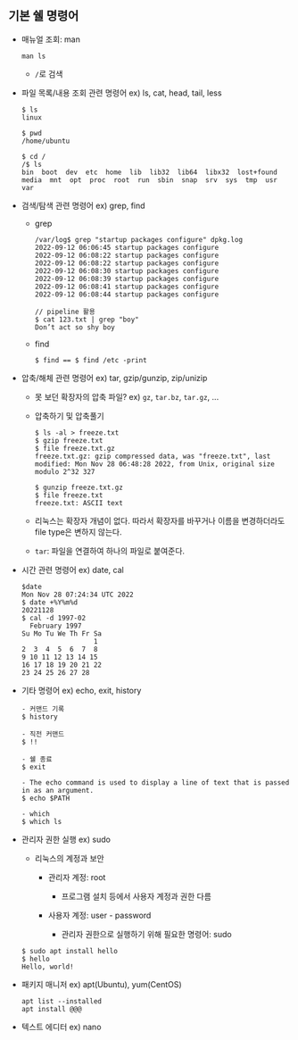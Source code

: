 ## 기본 쉘 명령어

- 매뉴얼 조회: man
    ```
    man ls
    ```
    - `/`로 검색

- 파일 목록/내용 조회 관련 명령어 ex) ls, cat, head, tail, less
    ```
    $ ls
    linux
    
    $ pwd
    /home/ubuntu

    $ cd /
    /$ ls
    bin  boot  dev  etc  home  lib  lib32  lib64  libx32  lost+found  media  mnt  opt  proc  root  run  sbin  snap  srv  sys  tmp  usr  var
    ```

- 검색/탐색 관련 명령어 ex) grep, find
  - grep
    ```
    /var/log$ grep "startup packages configure" dpkg.log
    2022-09-12 06:06:45 startup packages configure
    2022-09-12 06:08:22 startup packages configure
    2022-09-12 06:08:22 startup packages configure
    2022-09-12 06:08:30 startup packages configure
    2022-09-12 06:08:39 startup packages configure
    2022-09-12 06:08:41 startup packages configure
    2022-09-12 06:08:44 startup packages configure

    // pipeline 활용
    $ cat 123.txt | grep "boy"
    Don’t act so shy boy
    ```

  - find
    ```
    $ find == $ find /etc -print
    ```

- 압축/해체 관련 명령어 ex) tar, gzip/gunzip, zip/unizip
  - 못 보던 확장자의 압축 파일? ex) `gz`, `tar.bz`, `tar.gz`, ...
  - 압축하기 및 압축풀기

    ```
    $ ls -al > freeze.txt
    $ gzip freeze.txt 
    $ file freeze.txt.gz
    freeze.txt.gz: gzip compressed data, was "freeze.txt", last modified: Mon Nov 28 06:48:28 2022, from Unix, original size modulo 2^32 327

    $ gunzip freeze.txt.gz 
    $ file freeze.txt 
    freeze.txt: ASCII text
    ```
  - 리눅스는 확장자 개념이 없다. 따라서 확장자를 바꾸거나 이름을 변경하더라도 file type은 변하지 않는다.
  - `tar`: 파일을 연결하여 하나의 파일로 붙여준다.

- 시간 관련 명령어 ex) date, cal
    ```
    $date
    Mon Nov 28 07:24:34 UTC 2022
    $ date +%Y%m%d
    20221128
    $ cal -d 1997-02
      February 1997      
    Su Mo Tu We Th Fr Sa
                      1
    2  3  4  5  6  7  8
    9 10 11 12 13 14 15
    16 17 18 19 20 21 22
    23 24 25 26 27 28
    ```
    
- 기타 명령어 ex) echo, exit, history
    ```
    - 커맨드 기록
    $ history

    - 직전 커맨드
    $ !!

    - 쉘 종료
    $ exit
    
    - The echo command is used to display a line of text that is passed in as an argument.
    $ echo $PATH

    - which
    $ which ls
    ```

    
- 관리자 권한 실행 ex) sudo
  - 리눅스의 계정과 보안

    - 관리자 계정: root
      - 프로그램 설치 등에서 사용자 계정과 권한 다름

    - 사용자 계정: user - password
      - 관리자 권한으로 실행하기 위해 필요한 명령어: sudo

  ```
  $ sudo apt install hello
  $ hello
  Hello, world!
  ```
    
- 패키지 매니저 ex) apt(Ubuntu), yum(CentOS)
    ```
    apt list --installed
    apt install @@@
    ```
    
- 텍스트 에디터 ex) nano
